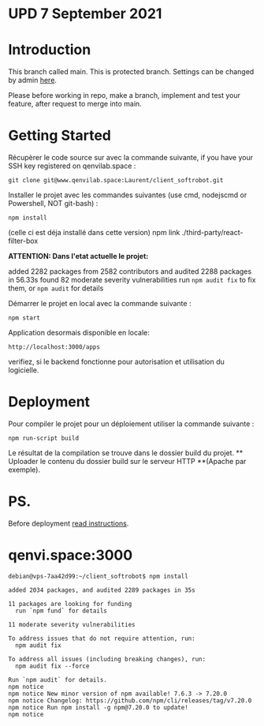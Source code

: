 # UPD 7 September 2021

# Introduction

This branch called main. This is protected branch. Settings can be changed by admin [here](https://www.qenvilab.space/laurent/client_softrobot/-/settings/repository).

Please before working in repo, make a branch, implement and test your feature, after request to merge into main.

# Getting Started

Récupèrer le code source sur avec la commande suivante, if you have your SSH key registered on qenvilab.space :

```
git clone git@www.qenvilab.space:Laurent/client_softrobot.git
```

Installer le projet avec les commandes suivantes (use cmd, nodejscmd or Powershell, NOT git-bash) :

```
npm install
```

(celle ci est déja installé dans cette version) npm link ./third-party/react-filter-box

**ATTENTION: Dans l'etat actuelle le projet:**

added 2282 packages from 2582 contributors and audited 2288 packages in 56.33s
found 82 moderate severity vulnerabilities
  run `npm audit fix` to fix them, or `npm audit` for details

Démarrer le projet en local avec la commande suivante :
```
npm start
```

Application desormais disponible en locale:
```
http://localhost:3000/apps
```
verifiez, si le backend fonctionne pour autorisation et utilisation du logicielle.


# Deployment

Pour compiler le projet pour un déploiement utiliser la commande suivante :
```
npm run-script build
```

Le résultat de la compilation se trouve dans le dossier build du projet.
** Uploader le contenu du dossier build sur le serveur HTTP **(Apache par exemple).

# PS.
Before deployment [read instructions](https://developer.mozilla.org/en-US/docs/Learn/Tools_and_testing/Understanding_client-side_tools/Deployment).

# qenvi.space:3000

```
debian@vps-7aa42d99:~/client_softrobot$ npm install

added 2034 packages, and audited 2289 packages in 35s

11 packages are looking for funding
  run `npm fund` for details

11 moderate severity vulnerabilities

To address issues that do not require attention, run:
  npm audit fix

To address all issues (including breaking changes), run:
  npm audit fix --force

Run `npm audit` for details.
npm notice
npm notice New minor version of npm available! 7.6.3 -> 7.20.0
npm notice Changelog: https://github.com/npm/cli/releases/tag/v7.20.0
npm notice Run npm install -g npm@7.20.0 to update!
npm notice

```

